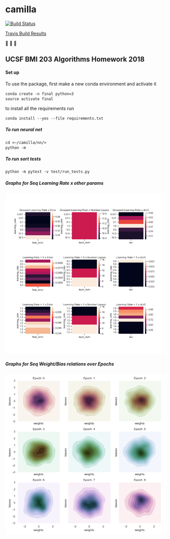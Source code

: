 # camilla

[![Build
Status](https://travis-ci.org/sayloren/camilla.svg?branch=master)](https://travis-ci.org/sayloren/camilla)

[Travis Build Results](https://travis-ci.org/sayloren/camilla)

:see_no_evil: :hear_no_evil: :speak_no_evil:

## UCSF BMI 203 Algorithms Homework 2018

#### Set up

To use the package, first make a new conda environment and activate it

```
conda create -n final python=3
source activate final
```

to install all the requirements run

```
conda install --yes --file requirements.txt
```

##### To run neural net
```
cd <~/camilla/nn/>
python -m 
```

##### To run sort tests
```
python -m pytest -v test/run_tests.py
```

##### Graphs for Seq Learning Rate x other params
![a](/images/Learningrate-error-seq.png)

##### Graphs for Seq Weight/Bias relations over Epochs
![a](/images/Weights-biases-seq.png)
